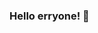 ### Hello erryone! 👋

<!--
This a ✨ _special_ ✨ repository because its ✨ _`mine`_ ✨

Thanks for comin', hope u be patience bcs nothin' to see in here yet 🥲, 

While waiting for that, why don't we know each other?

- 🏫 I'm currently studying Informatics Engineering
- 🇮🇩 I'm from Indonesia, and an Indonesian too!
- 😄 Pronouns: He/Him
- ⚡ Fun fact: Sometimes I can done everything at once, but sometimes i can procrastinate everything
-->
